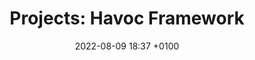 ---
layout: post
title: "Projects: Havoc Framework"
date: 2022-08-09 18:37 +0100
tags: webapps c2 hacking pentesting
categories: [Projects, C2]
published: false
---